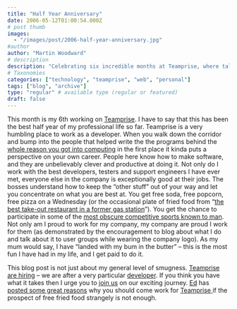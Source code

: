 ```yaml
---
title: "Half Year Anniversary"
date: 2006-05-12T01:00:54.000Z
# post thumb
images:
  - "/images/post/2006-half-year-anniversary.jpg"
#author
author: "Martin Woodward"
# description
description: "Celebrating six incredible months at Teamprise, where talented colleagues, fun perks, and a supportive atmosphere make work a joy."
# Taxonomies
categories: ["technology", "teamprise", "web", "personal"]
tags: ["blog", "archive"]
type: "regular" # available type (regular or featured)
draft: false
---
```

This month is my 6th working on [Teamprise](http://www.teamprise.com/).  I have to say that this has been the best half year of my professional life so far.  Teamprise is a very humbling place to work as a developer.  When you walk down the corridor and bump into the people that helped write the the programs behind the [whole reason you got into computing](http://www.ericsink.com/Browser_Wars.html) in the first place it kinda puts a perspective on your own career.  People here know how to make software, and they are unbelievably clever and productive at doing it.  Not only do I work with the best developers, testers and support engineers I have ever met, everyone else in the company is exceptionally good at their jobs.  The bosses understand how to keep the “other stuff” out of your way and let you concentrate on what you are best at.  You get free soda, free popcorn, free pizza on a Wednesday (or the occasional plate of fried food from “[the best take-out restaurant in a former gas station](http://maps.google.com/maps?f=q&hl=en&q=sea+boat+champaign&ll=40.126785,-88.243346&spn=0.019032,0.034633&om=1)”).  You get the chance to participate in some of the [most obscure competitive sports known to man](http://www.ericsink.com/articles/H_O_R_S_E.html). Not only am I proud to work for my company, my company are proud I work for them (as demonstrated by the encouragement to blog about what I do and talk about it to user groups while wearing the company logo).  As my mum would say, I have “landed with my bum in the butter” – this is the most fun I have had in my life, and I get paid to do it.

This blog post is not just about my general level of smugness.  [Teamprise are hiring](http://www.teamprise.com/news/2006/05/now_hiring_software_developer.html) – we are after a very particular [developer](http://www.ericsink.com/No_Programmers.html).  If you think you have what it takes then I urge you to [join us](http://www.teamprise.com/news/2006/05/now_hiring_software_developer.html) on our exciting journey.  [Ed](http://www.edwardthomson.com/blog/) has [posted some great reasons](http://www.edwardthomson.com/blog/2006/05/why_you_should_work_for_teampr.html) why you should come work for [Teamprise](http://www.teamprise.com/)[ ](http://www.teamprise.com/)if the prospect of free fried food strangely is not enough.